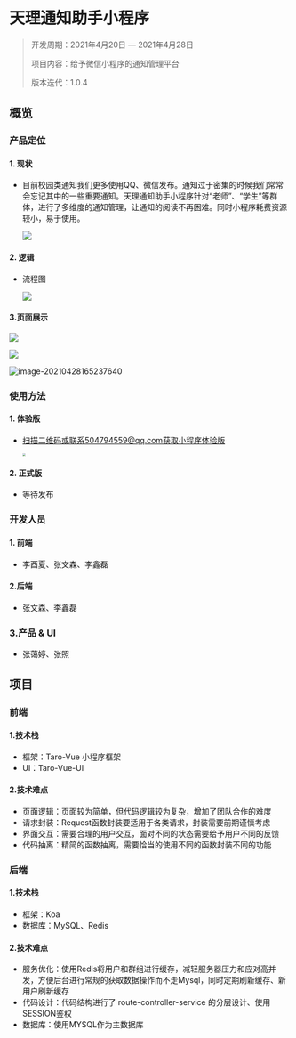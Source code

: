 # 天理通知助手小程序

> 开发周期：2021年4月20日 — 2021年4月28日
>
> 项目内容：给予微信小程序的通知管理平台
>
> 版本迭代：1.0.4

## 概览

### 产品定位

#### 1. 现状

- 目前校园类通知我们更多使用QQ、微信发布。通知过于密集的时候我们常常会忘记其中的一些重要通知。天理通知助手小程序针对“老师”、“学生”等群体，进行了多维度的通知管理，让通知的阅读不再困难。同时小程序耗费资源较小，易于使用。

  ![](https://tva1.sinaimg.cn/large/008i3skNly1gpzjlbqiyrj31hh0u0k0v.jpg)



#### 2. 逻辑

- 流程图

  ![](https://tva1.sinaimg.cn/large/008i3skNly1gpzjm9rl5mj31hh0u0qd5.jpg)

#### 3.页面展示

![](https://tva1.sinaimg.cn/large/008i3skNly1gpzk4n88ygj31hj0u0h0q.jpg)

![](https://tva1.sinaimg.cn/large/008i3skNly1gpzk4vq79yj31hj0u0gwz.jpg)

![image-20210428165237640](/Users/leehs/Library/Application%20Support/typora-user-images/image-20210428165237640.png)

### 使用方法

#### 1. 体验版

- 扫描二维码或联系504794559@qq.com获取小程序体验版

  <img src="https://tva1.sinaimg.cn/large/008i3skNly1gpzjpwduloj30hs0g8wg2.jpg" style="zoom:33%;" /> 

#### 2. 正式版

- 等待发布

### 开发人员

#### 1. 前端

- 李酉夏、张文森、李鑫磊

#### 2.后端

- 张文森、李鑫磊

### 3.产品 & UI

- 张蔼婷、张照



## 项目

### 前端

#### 1.技术栈

- 框架：Taro-Vue 小程序框架
- UI：Taro-Vue-UI

#### 2.技术难点

- 页面逻辑：页面较为简单，但代码逻辑较为复杂，增加了团队合作的难度
- 请求封装：Request函数封装要适用于各类请求，封装需要前期谨慎考虑
- 界面交互：需要合理的用户交互，面对不同的状态需要给予用户不同的反馈
- 代码抽离：精简的函数抽离，需要恰当的使用不同的函数封装不同的功能

### 后端

#### 1.技术栈

- 框架：Koa
- 数据库：MySQL、Redis

#### 2.技术难点

- 服务优化：使用Redis将用户和群组进行缓存，减轻服务器压力和应对高并发，方便后台进行常规的获取数据操作而不走Mysql，同时定期刷新缓存、新用户刷新缓存
- 代码设计：代码结构进行了 route-controller-service 的分层设计、使用SESSION鉴权
- 数据库：使用MYSQL作为主数据库

